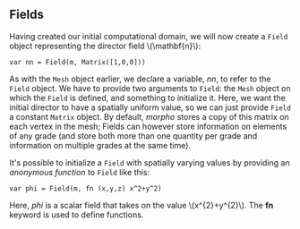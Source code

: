 ## Fields

Having created our initial computational domain, we will now create a
`Field` object representing the director field \\(\mathbf{n}\\):

    var nn = Field(m, Matrix([1,0,0]))

As with the `Mesh` object earlier, we declare a variable, *nn*, to refer
to the `Field` object. We have to provide two arguments to `Field`: the
`Mesh` object on which the `Field` is defined, and something to
initialize it. Here, we want the initial director to have a spatially
uniform value, so we can just provide `Field` a constant `Matrix`
object. By default, *morpho* stores a copy of this matrix on each vertex
in the mesh; Fields can however store information on elements of any
grade (and store both more than one quantity per grade and information
on multiple grades at the same time).

It's possible to initialize a `Field` with spatially varying values by
providing an *anonymous function* to `Field` like this:

    var phi = Field(m, fn (x,y,z) x^2+y^2)

Here, *phi* is a scalar field that takes on the value \\(x^{2}+y^{2}\\). The
**fn** keyword is used to define functions.